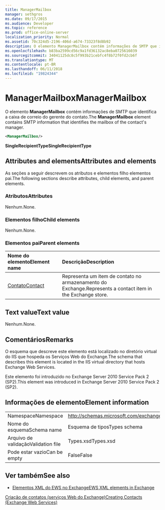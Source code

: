 ```yaml
---
title: ManagerMailbox
manager: sethgros
ms.date: 09/17/2015
ms.audience: Developer
ms.topic: reference
ms.prod: office-online-server
localization_priority: Normal
ms.assetid: 70c324d5-2196-406d-a674-73323f8d8b92
description: O elemento ManagerMailbox contém informações de SMTP que identifica a caixa de correio do gerente do contato.
ms.openlocfilehash: b83ba2599cd56c9a1fd36132ac8eba0725616039
ms.sourcegitcommit: 34041125dc8c5f993b21cebfc4f8b72f0fd2cb6f
ms.translationtype: MT
ms.contentlocale: pt-BR
ms.lasthandoff: 06/11/2018
ms.locfileid: "19824344"
---
```

# <a name="managermailbox"></a><span data-ttu-id="06ec1-103">ManagerMailbox</span><span class="sxs-lookup"><span data-stu-id="06ec1-103">ManagerMailbox</span></span>

<span data-ttu-id="06ec1-104">O elemento **ManagerMailbox** contém informações de SMTP que identifica a caixa de correio do gerente do contato.</span><span class="sxs-lookup"><span data-stu-id="06ec1-104">The **ManagerMailbox** element contains SMTP information that identifies the mailbox of the contact's manager.</span></span> 
  
```XML
<ManagerMailbox/>
```

 <span data-ttu-id="06ec1-105">**SingleRecipientType**</span><span class="sxs-lookup"><span data-stu-id="06ec1-105">**SingleRecipientType**</span></span>
## <a name="attributes-and-elements"></a><span data-ttu-id="06ec1-106">Attributes and elements</span><span class="sxs-lookup"><span data-stu-id="06ec1-106">Attributes and elements</span></span>

<span data-ttu-id="06ec1-107">As seções a seguir descrevem os atributos e elementos filho elementos pai.</span><span class="sxs-lookup"><span data-stu-id="06ec1-107">The following sections describe attributes, child elements, and parent elements.</span></span>
  
### <a name="attributes"></a><span data-ttu-id="06ec1-108">Atributos</span><span class="sxs-lookup"><span data-stu-id="06ec1-108">Attributes</span></span>

<span data-ttu-id="06ec1-109">Nenhum.</span><span class="sxs-lookup"><span data-stu-id="06ec1-109">None.</span></span>
  
### <a name="child-elements"></a><span data-ttu-id="06ec1-110">Elementos filho</span><span class="sxs-lookup"><span data-stu-id="06ec1-110">Child elements</span></span>

<span data-ttu-id="06ec1-111">Nenhum.</span><span class="sxs-lookup"><span data-stu-id="06ec1-111">None.</span></span>
  
### <a name="parent-elements"></a><span data-ttu-id="06ec1-112">Elementos pai</span><span class="sxs-lookup"><span data-stu-id="06ec1-112">Parent elements</span></span>

|<span data-ttu-id="06ec1-113">**Nome do elemento**</span><span class="sxs-lookup"><span data-stu-id="06ec1-113">**Element name**</span></span>|<span data-ttu-id="06ec1-114">**Descrição**</span><span class="sxs-lookup"><span data-stu-id="06ec1-114">**Description**</span></span>|
|:-----|:-----|
|[<span data-ttu-id="06ec1-115">Contato</span><span class="sxs-lookup"><span data-stu-id="06ec1-115">Contact</span></span>](contact.md) <br/> |<span data-ttu-id="06ec1-116">Representa um item de contato no armazenamento do Exchange.</span><span class="sxs-lookup"><span data-stu-id="06ec1-116">Represents a contact item in the Exchange store.</span></span>  <br/> |
   
## <a name="text-value"></a><span data-ttu-id="06ec1-117">Text value</span><span class="sxs-lookup"><span data-stu-id="06ec1-117">Text value</span></span>

<span data-ttu-id="06ec1-118">Nenhum.</span><span class="sxs-lookup"><span data-stu-id="06ec1-118">None.</span></span>
  
## <a name="remarks"></a><span data-ttu-id="06ec1-119">Comentários</span><span class="sxs-lookup"><span data-stu-id="06ec1-119">Remarks</span></span>

<span data-ttu-id="06ec1-120">O esquema que descreve este elemento está localizado no diretório virtual do IIS que hospeda os Serviços Web do Exchange.</span><span class="sxs-lookup"><span data-stu-id="06ec1-120">The schema that describes this element is located in the IIS virtual directory that hosts Exchange Web Services.</span></span>
  
<span data-ttu-id="06ec1-121">Este elemento foi introduzido no Exchange Server 2010 Service Pack 2 (SP2).</span><span class="sxs-lookup"><span data-stu-id="06ec1-121">This element was introduced in Exchange Server 2010 Service Pack 2 (SP2).</span></span>
  
## <a name="element-information"></a><span data-ttu-id="06ec1-122">Informações de elemento</span><span class="sxs-lookup"><span data-stu-id="06ec1-122">Element information</span></span>

|||
|:-----|:-----|
|<span data-ttu-id="06ec1-123">Namespace</span><span class="sxs-lookup"><span data-stu-id="06ec1-123">Namespace</span></span>  <br/> |http://schemas.microsoft.com/exchange/services/2006/types  <br/> |
|<span data-ttu-id="06ec1-124">Nome do esquema</span><span class="sxs-lookup"><span data-stu-id="06ec1-124">Schema name</span></span>  <br/> |<span data-ttu-id="06ec1-125">Esquema de tipos</span><span class="sxs-lookup"><span data-stu-id="06ec1-125">Types schema</span></span>  <br/> |
|<span data-ttu-id="06ec1-126">Arquivo de validação</span><span class="sxs-lookup"><span data-stu-id="06ec1-126">Validation file</span></span>  <br/> |<span data-ttu-id="06ec1-127">Types.xsd</span><span class="sxs-lookup"><span data-stu-id="06ec1-127">Types.xsd</span></span>  <br/> |
|<span data-ttu-id="06ec1-128">Pode estar vazio</span><span class="sxs-lookup"><span data-stu-id="06ec1-128">Can be empty</span></span>  <br/> |<span data-ttu-id="06ec1-129">False</span><span class="sxs-lookup"><span data-stu-id="06ec1-129">False</span></span>  <br/> |
   
## <a name="see-also"></a><span data-ttu-id="06ec1-130">Ver também</span><span class="sxs-lookup"><span data-stu-id="06ec1-130">See also</span></span>



- [<span data-ttu-id="06ec1-131">Elementos XML do EWS no Exchange</span><span class="sxs-lookup"><span data-stu-id="06ec1-131">EWS XML elements in Exchange</span></span>](ews-xml-elements-in-exchange.md)


[<span data-ttu-id="06ec1-132">Criação de contatos (serviços Web do Exchange)</span><span class="sxs-lookup"><span data-stu-id="06ec1-132">Creating Contacts (Exchange Web Services)</span></span>](http://msdn.microsoft.com/library/4845917e-70d1-481c-bbd7-011ec6571789%28Office.15%29.aspx)


